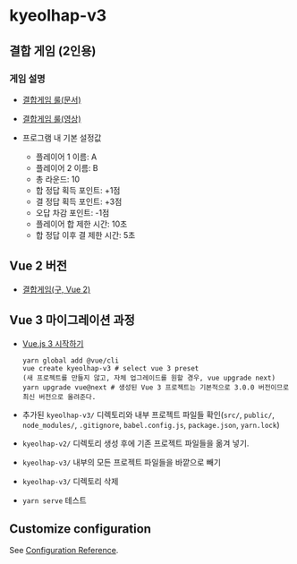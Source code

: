 # kyeolhap-v3

## 결합 게임 (2인용)

### 게임 설명

- [결합게임 룰(문서)](https://m.blog.naver.com/PostView.nhn?blogId=incpa&logNo=220089856861&proxyReferer=https:%2F%2Fwww.google.com%2F)

- [결합게임 룰(영상)](https://www.youtube.com/watch?v=ExiILzxGDBY)

- 프로그램 내 기본 설정값
  - 플레이어 1 이름: A
  - 플레이어 2 이름: B
  - 총 라운드: 10
  - 합 정답 획득 포인트: +1점
  - 결 정답 획득 포인트: +3점
  - 오답 차감 포인트: -1점
  - 플레이어 합 제한 시간: 10초
  - 합 정답 이후 결 제한 시간: 5초

## Vue 2 버전

- [결합게임(구, Vue 2)](https://github.com/JUKOOK/kyeolhap)

## Vue 3 마이그레이션 과정

- [Vue.js 3 시작하기](https://v3.ko.vuejs.org/guide/migration/introduction.html)

  ```
  yarn global add @vue/cli
  vue create kyeolhap-v3 # select vue 3 preset
  (새 프로젝트를 만들지 않고, 자체 업그레이드를 원할 경우, vue upgrade next)
  yarn upgrade vue@next # 생성된 Vue 3 프로젝트는 기본적으로 3.0.0 버전이므로 최신 버전으로 올려준다.
  ```

- 추가된 `kyeolhap-v3/` 디렉토리와 내부 프로젝트 파일들 확인(`src/`, `public/`, `node_modules/`, `.gitignore`, `babel.config.js`, `package.json`, `yarn.lock`)

- `kyeolhap-v2/` 디렉토리 생성 후에 기존 프로젝트 파일들을 옮겨 넣기.

- `kyeolhap-v3/` 내부의 모든 프로젝트 파일들을 바깥으로 빼기

- `kyeolhap-v3/` 디렉토리 삭제

- `yarn serve` 테스트

## Customize configuration

See [Configuration Reference](https://cli.vuejs.org/config/).

